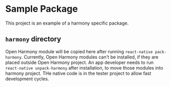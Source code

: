 # Sample Package
This project is an example of a harmony specific package.

## `harmony` directory
Open Harmony module will be copied here after running `react-native pack-harmony`. Currently, Open Harmony modules can't be installed, if they are placed outside Open Harmony project. An app developer needs to run `react-native unpack-harmony` after installation, to move those modules into harmony project. THe native code is in the tester project to allow fast development cycles.